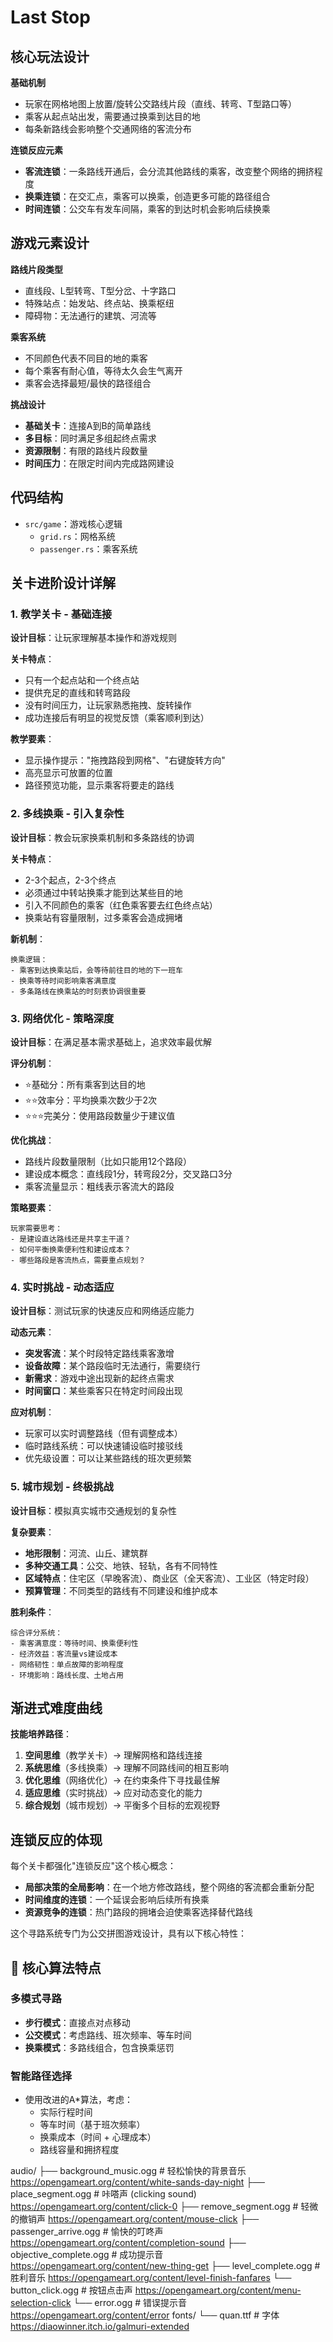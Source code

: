 # Last Stop

## 核心玩法设计

**基础机制**

-   玩家在网格地图上放置/旋转公交路线片段（直线、转弯、T型路口等）
-   乘客从起点站出发，需要通过换乘到达目的地
-   每条新路线会影响整个交通网络的客流分布

**连锁反应元素**

-   **客流连锁**：一条路线开通后，会分流其他路线的乘客，改变整个网络的拥挤程度
-   **换乘连锁**：在交汇点，乘客可以换乘，创造更多可能的路径组合
-   **时间连锁**：公交车有发车间隔，乘客的到达时机会影响后续换乘

## 游戏元素设计

**路线片段类型**

-   直线段、L型转弯、T型分岔、十字路口
-   特殊站点：始发站、终点站、换乘枢纽
-   障碍物：无法通行的建筑、河流等

**乘客系统**

-   不同颜色代表不同目的地的乘客
-   每个乘客有耐心值，等待太久会生气离开
-   乘客会选择最短/最快的路径组合

**挑战设计**

-   **基础关卡**：连接A到B的简单路线
-   **多目标**：同时满足多组起终点需求
-   **资源限制**：有限的路线片段数量
-   **时间压力**：在限定时间内完成路网建设


## 代码结构

-   `src/game`：游戏核心逻辑
    -   `grid.rs`：网格系统
    -   `passenger.rs`：乘客系统

## 关卡进阶设计详解

### 1\. 教学关卡 - 基础连接

**设计目标**：让玩家理解基本操作和游戏规则

**关卡特点**：

-   只有一个起点站和一个终点站
-   提供充足的直线和转弯路段
-   没有时间压力，让玩家熟悉拖拽、旋转操作
-   成功连接后有明显的视觉反馈（乘客顺利到达）

**教学要素**：

-   显示操作提示："拖拽路段到网格"、"右键旋转方向"
-   高亮显示可放置的位置
-   路径预览功能，显示乘客将要走的路线

### 2\. 多线换乘 - 引入复杂性

**设计目标**：教会玩家换乘机制和多条路线的协调

**关卡特点**：

-   2-3个起点，2-3个终点
-   必须通过中转站换乘才能到达某些目的地
-   引入不同颜色的乘客（红色乘客要去红色终点站）
-   换乘站有容量限制，过多乘客会造成拥堵

**新机制**：

    换乘逻辑：
    - 乘客到达换乘站后，会等待前往目的地的下一班车
    - 换乘等待时间影响乘客满意度
    - 多条路线在换乘站的时刻表协调很重要

### 3\. 网络优化 - 策略深度

**设计目标**：在满足基本需求基础上，追求效率最优解

**评分机制**：

-   ⭐基础分：所有乘客到达目的地
-   ⭐⭐效率分：平均换乘次数少于2次
-   ⭐⭐⭐完美分：使用路段数量少于建议值

**优化挑战**：

-   路线片段数量限制（比如只能用12个路段）
-   建设成本概念：直线段1分，转弯段2分，交叉路口3分
-   乘客流量显示：粗线表示客流大的路段

**策略要素**：

    玩家需要思考：
    - 是建设直达路线还是共享主干道？
    - 如何平衡换乘便利性和建设成本？
    - 哪些路段是客流热点，需要重点规划？

### 4\. 实时挑战 - 动态适应

**设计目标**：测试玩家的快速反应和网络适应能力

**动态元素**：

-   **突发客流**：某个时段特定路线乘客激增
-   **设备故障**：某个路段临时无法通行，需要绕行
-   **新需求**：游戏中途出现新的起终点需求
-   **时间窗口**：某些乘客只在特定时间段出现

**应对机制**：

-   玩家可以实时调整路线（但有调整成本）
-   临时路线系统：可以快速铺设临时接驳线
-   优先级设置：可以让某些路线的班次更频繁

### 5\. 城市规划 - 终极挑战

**设计目标**：模拟真实城市交通规划的复杂性

**复杂要素**：

-   **地形限制**：河流、山丘、建筑群
-   **多种交通工具**：公交、地铁、轻轨，各有不同特性
-   **区域特点**：住宅区（早晚客流）、商业区（全天客流）、工业区（特定时段）
-   **预算管理**：不同类型的路线有不同建设和维护成本

**胜利条件**：

    综合评分系统：
    - 乘客满意度：等待时间、换乘便利性
    - 经济效益：客流量vs建设成本
    - 网络韧性：单点故障的影响程度
    - 环境影响：路线长度、土地占用

## 渐进式难度曲线

**技能培养路径**：

1.  **空间思维**（教学关卡）→ 理解网格和路线连接
2.  **系统思维**（多线换乘）→ 理解不同路线间的相互影响
3.  **优化思维**（网络优化）→ 在约束条件下寻找最佳解
4.  **适应思维**（实时挑战）→ 应对动态变化的能力
5.  **综合规划**（城市规划）→ 平衡多个目标的宏观视野

## 连锁反应的体现

每个关卡都强化"连锁反应"这个核心概念：

-   **局部决策的全局影响**：在一个地方修改路线，整个网络的客流都会重新分配
-   **时间维度的连锁**：一个延误会影响后续所有换乘
-   **资源竞争的连锁**：热门路段的拥堵会迫使乘客选择替代路线


这个寻路系统专门为公交拼图游戏设计，具有以下核心特性：

## 🎯 核心算法特点

### **多模式寻路**

-   **步行模式**：直接点对点移动
-   **公交模式**：考虑路线、班次频率、等车时间
-   **换乘模式**：多路线组合，包含换乘惩罚

### **智能路径选择**

-   使用改进的A\*算法，考虑：
    -   实际行程时间
    -   等车时间（基于班次频率）
    -   换乘成本（时间 + 心理成本）
    -   路线容量和拥挤程度



audio/
    ├── background_music.ogg          # 轻松愉快的背景音乐 https://opengameart.org/content/white-sands-day-night
    ├── place_segment.ogg             # 咔嗒声 (clicking sound) https://opengameart.org/content/click-0
    ├── remove_segment.ogg            # 轻微的撤销声 https://opengameart.org/content/mouse-click
    ├── passenger_arrive.ogg          # 愉快的叮咚声 https://opengameart.org/content/completion-sound
    ├── objective_complete.ogg        # 成功提示音  https://opengameart.org/content/new-thing-get
    ├── level_complete.ogg            # 胜利音乐 https://opengameart.org/content/level-finish-fanfares
    └── button_click.ogg              # 按钮点击声 https://opengameart.org/content/menu-selection-click
    └── error.ogg                     # 错误提示音 https://opengameart.org/content/error
fonts/
    └── quan.ttf                      # 字体 https://diaowinner.itch.io/galmuri-extended

